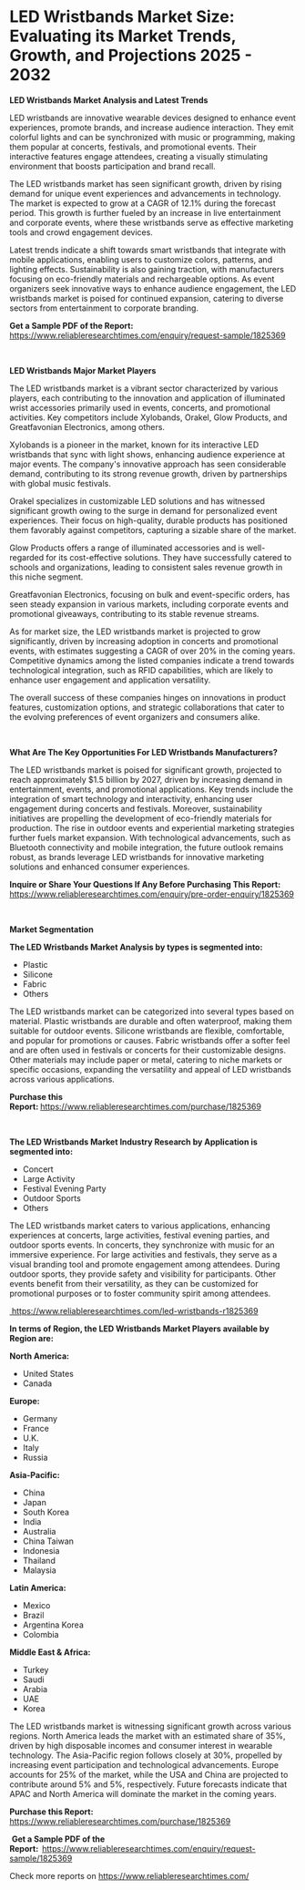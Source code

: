 <p><h1>LED Wristbands Market Size: Evaluating its Market Trends, Growth, and Projections 2025 - 2032</h1></p><p><strong>LED Wristbands Market Analysis and Latest Trends</strong></p>
<p><p>LED wristbands are innovative wearable devices designed to enhance event experiences, promote brands, and increase audience interaction. They emit colorful lights and can be synchronized with music or programming, making them popular at concerts, festivals, and promotional events. Their interactive features engage attendees, creating a visually stimulating environment that boosts participation and brand recall.</p><p>The LED wristbands market has seen significant growth, driven by rising demand for unique event experiences and advancements in technology. The market is expected to grow at a CAGR of 12.1% during the forecast period. This growth is further fueled by an increase in live entertainment and corporate events, where these wristbands serve as effective marketing tools and crowd engagement devices.</p><p>Latest trends indicate a shift towards smart wristbands that integrate with mobile applications, enabling users to customize colors, patterns, and lighting effects. Sustainability is also gaining traction, with manufacturers focusing on eco-friendly materials and rechargeable options. As event organizers seek innovative ways to enhance audience engagement, the LED wristbands market is poised for continued expansion, catering to diverse sectors from entertainment to corporate branding.</p></p>
<p><strong>Get a Sample PDF of the Report:&nbsp;</strong> <a href="https://www.reliableresearchtimes.com/enquiry/request-sample/1825369?utm_campaign=3576&utm_medium=2&utm_source=Github&utm_content=ia&utm_term=04042025&utm_id=led-wristbands">https://www.reliableresearchtimes.com/enquiry/request-sample/1825369</a></p>
<p>&nbsp;</p>
<p><strong>LED Wristbands Major Market Players</strong></p>
<p><p>The LED wristbands market is a vibrant sector characterized by various players, each contributing to the innovation and application of illuminated wrist accessories primarily used in events, concerts, and promotional activities. Key competitors include Xylobands, Orakel, Glow Products, and Greatfavonian Electronics, among others.</p><p>Xylobands is a pioneer in the market, known for its interactive LED wristbands that sync with light shows, enhancing audience experience at major events. The company's innovative approach has seen considerable demand, contributing to its strong revenue growth, driven by partnerships with global music festivals.</p><p>Orakel specializes in customizable LED solutions and has witnessed significant growth owing to the surge in demand for personalized event experiences. Their focus on high-quality, durable products has positioned them favorably against competitors, capturing a sizable share of the market.</p><p>Glow Products offers a range of illuminated accessories and is well-regarded for its cost-effective solutions. They have successfully catered to schools and organizations, leading to consistent sales revenue growth in this niche segment.</p><p>Greatfavonian Electronics, focusing on bulk and event-specific orders, has seen steady expansion in various markets, including corporate events and promotional giveaways, contributing to its stable revenue streams.</p><p>As for market size, the LED wristbands market is projected to grow significantly, driven by increasing adoption in concerts and promotional events, with estimates suggesting a CAGR of over 20% in the coming years. Competitive dynamics among the listed companies indicate a trend towards technological integration, such as RFID capabilities, which are likely to enhance user engagement and application versatility.</p><p>The overall success of these companies hinges on innovations in product features, customization options, and strategic collaborations that cater to the evolving preferences of event organizers and consumers alike.</p></p>
<p>&nbsp;</p>
<p><strong>What Are The Key Opportunities For LED Wristbands Manufacturers?</strong></p>
<p><p>The LED wristbands market is poised for significant growth, projected to reach approximately $1.5 billion by 2027, driven by increasing demand in entertainment, events, and promotional applications. Key trends include the integration of smart technology and interactivity, enhancing user engagement during concerts and festivals. Moreover, sustainability initiatives are propelling the development of eco-friendly materials for production. The rise in outdoor events and experiential marketing strategies further fuels market expansion. With technological advancements, such as Bluetooth connectivity and mobile integration, the future outlook remains robust, as brands leverage LED wristbands for innovative marketing solutions and enhanced consumer experiences.</p></p>
<p><strong>Inquire or Share Your Questions If Any Before Purchasing This Report:</strong> <a href="https://www.reliableresearchtimes.com/enquiry/pre-order-enquiry/1825369?utm_campaign=3576&utm_medium=2&utm_source=Github&utm_content=ia&utm_term=04042025&utm_id=led-wristbands">https://www.reliableresearchtimes.com/enquiry/pre-order-enquiry/1825369</a></p>
<p>&nbsp;</p>
<p><strong>Market Segmentation</strong></p>
<p><strong>The LED Wristbands Market Analysis by types is segmented into:</strong></p>
<p><ul><li>Plastic</li><li>Silicone</li><li>Fabric</li><li>Others</li></ul></p>
<p><p>The LED wristbands market can be categorized into several types based on material. Plastic wristbands are durable and often waterproof, making them suitable for outdoor events. Silicone wristbands are flexible, comfortable, and popular for promotions or causes. Fabric wristbands offer a softer feel and are often used in festivals or concerts for their customizable designs. Other materials may include paper or metal, catering to niche markets or specific occasions, expanding the versatility and appeal of LED wristbands across various applications.</p></p>
<p><strong>Purchase this Report:&nbsp;</strong><a href="https://www.reliableresearchtimes.com/purchase/1825369?utm_campaign=3576&utm_medium=2&utm_source=Github&utm_content=ia&utm_term=04042025&utm_id=led-wristbands">https://www.reliableresearchtimes.com/purchase/1825369</a></p>
<p>&nbsp;</p>
<p><strong>The LED Wristbands Market Industry Research by Application is segmented into:</strong></p>
<p><ul><li>Concert</li><li>Large Activity</li><li>Festival Evening Party</li><li>Outdoor Sports</li><li>Others</li></ul></p>
<p><p>The LED wristbands market caters to various applications, enhancing experiences at concerts, large activities, festival evening parties, and outdoor sports events. In concerts, they synchronize with music for an immersive experience. For large activities and festivals, they serve as a visual branding tool and promote engagement among attendees. During outdoor sports, they provide safety and visibility for participants. Other events benefit from their versatility, as they can be customized for promotional purposes or to foster community spirit among attendees.</p></p>
<p><a href="https://www.reliableresearchtimes.com/led-wristbands-r1825369?utm_campaign=3576&utm_medium=2&utm_source=Github&utm_content=ia&utm_term=04042025&utm_id=led-wristbands">&nbsp;https://www.reliableresearchtimes.com/led-wristbands-r1825369</a></p>
<p><strong>In terms of Region, the LED Wristbands Market Players available by Region are:</strong></p>
<p>
    <p> <strong> North America: </strong>
        <ul>
            <li>United States</li>
            <li>Canada</li>
        </ul>
        </p> 
    <p> <strong> Europe: </strong>
        <ul>
            <li>Germany</li>
            <li>France</li>
            <li>U.K.</li>
            <li>Italy</li>
            <li>Russia</li>
        </ul>
        </p> 
    <p> <strong> Asia-Pacific: </strong>
        <ul>
            <li>China</li>
            <li>Japan</li>
            <li>South Korea</li>
            <li>India</li>
            <li>Australia</li>
            <li>China Taiwan</li>
            <li>Indonesia</li>
            <li>Thailand</li>
            <li>Malaysia</li>
        </ul>
        </p> 
    <p> <strong> Latin America: </strong>
        <ul>
            <li>Mexico</li>
            <li>Brazil</li>
            <li>Argentina Korea</li>
            <li>Colombia</li>
        </ul>
        </p> 
    <p> <strong> Middle East & Africa: </strong>
        <ul>
            <li>Turkey</li>
            <li>Saudi</li>
            <li>Arabia</li>
            <li>UAE</li>
            <li>Korea</li>
        </ul>
    </p>
    </p>
<p><p>The LED wristbands market is witnessing significant growth across various regions. North America leads the market with an estimated share of 35%, driven by high disposable incomes and consumer interest in wearable technology. The Asia-Pacific region follows closely at 30%, propelled by increasing event participation and technological advancements. Europe accounts for 25% of the market, while the USA and China are projected to contribute around 5% and 5%, respectively. Future forecasts indicate that APAC and North America will dominate the market in the coming years.</p></p>
<p><strong>Purchase this Report: </strong><a href="https://www.reliableresearchtimes.com/purchase/1825369?utm_campaign=3576&utm_medium=2&utm_source=Github&utm_content=ia&utm_term=04042025&utm_id=led-wristbands">https://www.reliableresearchtimes.com/purchase/1825369</a></p>
<p>&nbsp;<strong>Get a Sample PDF of the Report:&nbsp;&nbsp;</strong><a href="https://www.reliableresearchtimes.com/enquiry/request-sample/1825369?utm_campaign=3576&utm_medium=2&utm_source=Github&utm_content=ia&utm_term=04042025&utm_id=led-wristbands">https://www.reliableresearchtimes.com/enquiry/request-sample/1825369</a></p>
<p><strong></strong></p>
<p>Check more reports on <a href="https://www.reliableresearchtimes.com/?utm_campaign=3576&utm_medium=2&utm_source=Github&utm_content=ia&utm_term=04042025&utm_id=led-wristbands">https://www.reliableresearchtimes.com/</a></p>
